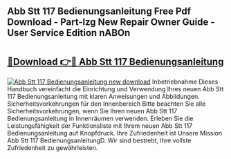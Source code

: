 ## Abb Stt 117 Bedienungsanleitung Free Pdf Download - Part-lzg New Repair Owner Guide - User Service Edition nABOn

# <h2><a href="http://df1ml4m.blite.top/?on=Abb+Stt+117+Bedienungsanleitung">🔗Download 👉🔴 Abb Stt 117 Bedienungsanleitung</a></h2>

[![Abb Stt 117 Bedienungsanleitung new download](https://i.imgur.com/lujVjoI.png)](http://df1ml4m.blite.top/?on=Abb+Stt+117+Bedienungsanleitung)
Inbetriebnahme Dieses Handbuch vereinfacht die Einrichtung und Verwendung Ihres neuen Abb Stt 117 Bedienungsanleitung mit klaren Anweisungen und Abbildungen. Sicherheitsvorkehrungen für den Innenbereich Bitte beachten Sie alle Sicherheitsvorkehrungen, wenn Sie Ihren neuen Abb Stt 117 Bedienungsanleitung in Innenräumen verwenden. Erleben Sie die Leistungsfähigkeit der Funktionsliste mit Ihrem neuen Abb Stt 117 Bedienungsanleitung auf Knopfdruck. Ihre Zufriedenheit ist Unsere Mission Abb Stt 117 BedienungsanleitungD. Wir sind bestrebt, Ihre vollste Zufriedenheit zu gewährleisten.
